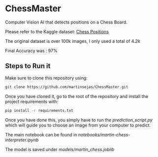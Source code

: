 # ChessMaster

Computer Vision AI that detects positions on a Chess Board.


Please refer to the Kaggle dataset: 
[Chess Positions](https://www.kaggle.com/datasets/koryakinp/chess-positions)

The original dataset is over 100k images, I only used a total of 4.2k

Final Accuracy was : 97%

## Steps to Run it

Make sure to clone this repository using: 
```bash
git clone https://github.com/martinsejas/ChessMaster.git
```


Once you have cloned it, go to the root of the repository and install the project requirements with:

```bash
pip install -r requirements.txt
```

Once you have done this, you simply have to run the *prediction_script.py* which will guide you to choose an image from your computer to predict.

The main notebook can be found in *notebooks/martin-chess-interpreter.ipynb*

The model is saved under *models/martin_chess.joblib*


